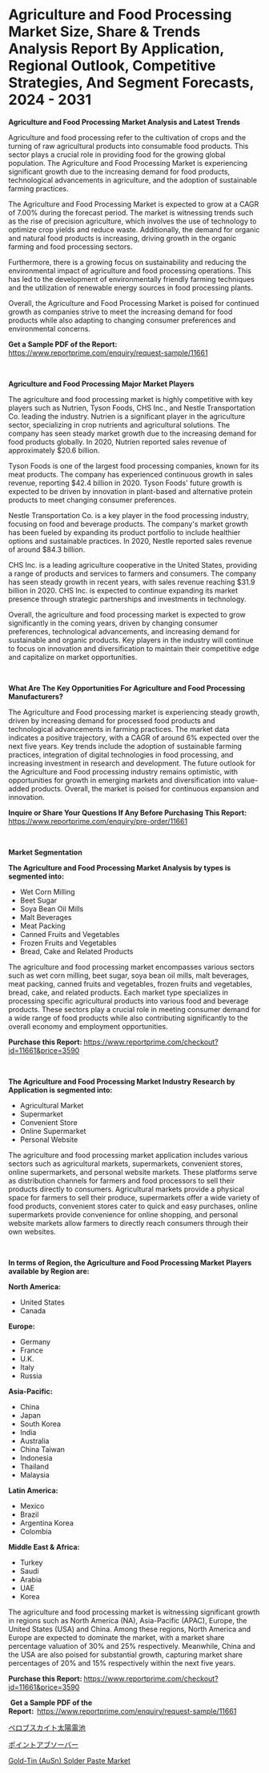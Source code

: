 <p><h1>Agriculture and Food Processing Market Size, Share & Trends Analysis Report By Application, Regional Outlook, Competitive Strategies, And Segment Forecasts, 2024 - 2031</h1></p><p><strong>Agriculture and Food Processing Market Analysis and Latest Trends</strong></p>
<p><p>Agriculture and food processing refer to the cultivation of crops and the turning of raw agricultural products into consumable food products. This sector plays a crucial role in providing food for the growing global population. The Agriculture and Food Processing Market is experiencing significant growth due to the increasing demand for food products, technological advancements in agriculture, and the adoption of sustainable farming practices.</p><p>The Agriculture and Food Processing Market is expected to grow at a CAGR of 7.00% during the forecast period. The market is witnessing trends such as the rise of precision agriculture, which involves the use of technology to optimize crop yields and reduce waste. Additionally, the demand for organic and natural food products is increasing, driving growth in the organic farming and food processing sectors.</p><p>Furthermore, there is a growing focus on sustainability and reducing the environmental impact of agriculture and food processing operations. This has led to the development of environmentally friendly farming techniques and the utilization of renewable energy sources in food processing plants.</p><p>Overall, the Agriculture and Food Processing Market is poised for continued growth as companies strive to meet the increasing demand for food products while also adapting to changing consumer preferences and environmental concerns.</p></p>
<p><strong>Get a Sample PDF of the Report:&nbsp;</strong> <a href="https://www.reportprime.com/enquiry/request-sample/11661">https://www.reportprime.com/enquiry/request-sample/11661</a></p>
<p>&nbsp;</p>
<p><strong>Agriculture and Food Processing Major Market Players</strong></p>
<p><p>The agriculture and food processing market is highly competitive with key players such as Nutrien, Tyson Foods, CHS Inc., and Nestle Transportation Co. leading the industry. Nutrien is a significant player in the agriculture sector, specializing in crop nutrients and agricultural solutions. The company has seen steady market growth due to the increasing demand for food products globally. In 2020, Nutrien reported sales revenue of approximately $20.6 billion.</p><p>Tyson Foods is one of the largest food processing companies, known for its meat products. The company has experienced continuous growth in sales revenue, reporting $42.4 billion in 2020. Tyson Foods' future growth is expected to be driven by innovation in plant-based and alternative protein products to meet changing consumer preferences.</p><p>Nestle Transportation Co. is a key player in the food processing industry, focusing on food and beverage products. The company's market growth has been fueled by expanding its product portfolio to include healthier options and sustainable practices. In 2020, Nestle reported sales revenue of around $84.3 billion.</p><p>CHS Inc. is a leading agriculture cooperative in the United States, providing a range of products and services to farmers and consumers. The company has seen steady growth in recent years, with sales revenue reaching $31.9 billion in 2020. CHS Inc. is expected to continue expanding its market presence through strategic partnerships and investments in technology.</p><p>Overall, the agriculture and food processing market is expected to grow significantly in the coming years, driven by changing consumer preferences, technological advancements, and increasing demand for sustainable and organic products. Key players in the industry will continue to focus on innovation and diversification to maintain their competitive edge and capitalize on market opportunities.</p></p>
<p>&nbsp;</p>
<p><strong>What Are The Key Opportunities For Agriculture and Food Processing Manufacturers?</strong></p>
<p><p>The Agriculture and Food processing market is experiencing steady growth, driven by increasing demand for processed food products and technological advancements in farming practices. The market data indicates a positive trajectory, with a CAGR of around 6% expected over the next five years. Key trends include the adoption of sustainable farming practices, integration of digital technologies in food processing, and increasing investment in research and development. The future outlook for the Agriculture and Food processing industry remains optimistic, with opportunities for growth in emerging markets and diversification into value-added products. Overall, the market is poised for continuous expansion and innovation.</p></p>
<p><strong>Inquire or Share Your Questions If Any Before Purchasing This Report:</strong> <a href="https://www.reportprime.com/enquiry/pre-order/11661">https://www.reportprime.com/enquiry/pre-order/11661</a></p>
<p>&nbsp;</p>
<p><strong>Market Segmentation</strong></p>
<p><strong>The Agriculture and Food Processing Market Analysis by types is segmented into:</strong></p>
<p><ul><li>Wet Corn Milling</li><li>Beet Sugar</li><li>Soya Bean Oil Mills</li><li>Malt Beverages</li><li>Meat Packing</li><li>Canned Fruits and Vegetables</li><li>Frozen Fruits and Vegetables</li><li>Bread, Cake and Related Products</li></ul></p>
<p><p>The agriculture and food processing market encompasses various sectors such as wet corn milling, beet sugar, soya bean oil mills, malt beverages, meat packing, canned fruits and vegetables, frozen fruits and vegetables, bread, cake, and related products. Each market type specializes in processing specific agricultural products into various food and beverage products. These sectors play a crucial role in meeting consumer demand for a wide range of food products while also contributing significantly to the overall economy and employment opportunities.</p></p>
<p><strong>Purchase this Report:&nbsp;</strong><a href="https://www.reportprime.com/checkout?id=11661&price=3590">https://www.reportprime.com/checkout?id=11661&price=3590</a></p>
<p>&nbsp;</p>
<p><strong>The Agriculture and Food Processing Market Industry Research by Application is segmented into:</strong></p>
<p><ul><li>Agricultural Market</li><li>Supermarket</li><li>Convenient Store</li><li>Online Supermarket</li><li>Personal Website</li></ul></p>
<p><p>The agriculture and food processing market application includes various sectors such as agricultural markets, supermarkets, convenient stores, online supermarkets, and personal website markets. These platforms serve as distribution channels for farmers and food processors to sell their products directly to consumers. Agricultural markets provide a physical space for farmers to sell their produce, supermarkets offer a wide variety of food products, convenient stores cater to quick and easy purchases, online supermarkets provide convenience for online shopping, and personal website markets allow farmers to directly reach consumers through their own websites.</p></p>
<p>&nbsp;</p>
<p><strong>In terms of Region, the Agriculture and Food Processing Market Players available by Region are:</strong></p>
<p>
    <p> <strong> North America: </strong>
        <ul>
            <li>United States</li>
            <li>Canada</li>
        </ul>
        </p> 
    <p> <strong> Europe: </strong>
        <ul>
            <li>Germany</li>
            <li>France</li>
            <li>U.K.</li>
            <li>Italy</li>
            <li>Russia</li>
        </ul>
        </p> 
    <p> <strong> Asia-Pacific: </strong>
        <ul>
            <li>China</li>
            <li>Japan</li>
            <li>South Korea</li>
            <li>India</li>
            <li>Australia</li>
            <li>China Taiwan</li>
            <li>Indonesia</li>
            <li>Thailand</li>
            <li>Malaysia</li>
        </ul>
        </p> 
    <p> <strong> Latin America: </strong>
        <ul>
            <li>Mexico</li>
            <li>Brazil</li>
            <li>Argentina Korea</li>
            <li>Colombia</li>
        </ul>
        </p> 
    <p> <strong> Middle East & Africa: </strong>
        <ul>
            <li>Turkey</li>
            <li>Saudi</li>
            <li>Arabia</li>
            <li>UAE</li>
            <li>Korea</li>
        </ul>
    </p>
    </p>
<p><p>The agriculture and food processing market is witnessing significant growth in regions such as North America (NA), Asia-Pacific (APAC), Europe, the United States (USA) and China. Among these regions, North America and Europe are expected to dominate the market, with a market share percentage valuation of 30% and 25% respectively. Meanwhile, China and the USA are also poised for substantial growth, capturing market share percentages of 20% and 15% respectively within the next five years.</p></p>
<p><strong>Purchase this Report: </strong><a href="https://www.reportprime.com/checkout?id=11661&price=3590">https://www.reportprime.com/checkout?id=11661&price=3590</a></p>
<p>&nbsp;<strong>Get a Sample PDF of the Report:&nbsp;&nbsp;</strong><a href="https://www.reportprime.com/enquiry/request-sample/11661">https://www.reportprime.com/enquiry/request-sample/11661</a></p>
<p><strong></strong></p>
<p><p><a href="https://medium.com/@hardee896/%E3%83%9A%E3%83%AD%E3%83%96%E3%82%B9%E3%82%AB%E3%82%A4%E3%83%88%E5%A4%AA%E9%99%BD%E9%9B%BB%E6%B1%A0%E5%B8%82%E5%A0%B4%E8%A6%8F%E6%A8%A1-%E5%B8%82%E5%A0%B4%E3%81%AE%E5%B1%95%E6%9C%9B%E3%81%A8%E5%B8%82%E5%A0%B4%E4%BA%88%E6%B8%AC-2024%E5%B9%B4%E3%81%8B%E3%82%892031%E5%B9%B4-692a34dc7bc7">ペロブスカイト太陽電池</a></p><p><a href="https://medium.com/@hardee896/%E3%83%9D%E3%82%A4%E3%83%B3%E3%83%88%E3%82%A2%E3%83%96%E3%82%BD%E3%83%BC%E3%83%90%E3%83%BC%E3%83%9E%E3%83%BC%E3%82%B1%E3%83%83%E3%83%88%E3%81%AF-%E5%B8%82%E5%A0%B4%E3%82%B7%E3%82%A7%E3%82%A2-%E5%B8%82%E5%A0%B4%E5%8B%95%E5%90%91-%E5%B8%82%E5%A0%B4%E6%88%90%E9%95%B7%E3%81%AB%E9%96%A2%E3%81%99%E3%82%8B%E6%83%85%E5%A0%B1%E3%82%92%E6%8F%90%E4%BE%9B%E3%81%97%E3%81%BE%E3%81%99-1720c40cbe1a">ポイントアブソーバー</a></p><p><a href="https://view.publitas.com/reportprime-1/gold-tin-ausn-solder-paste-market-size-and-growth-market-segmentation-regional-and-country-breakdowns-and-market-trends-for-period-from-2024-2031/">Gold-Tin (AuSn) Solder Paste Market</a></p></p>